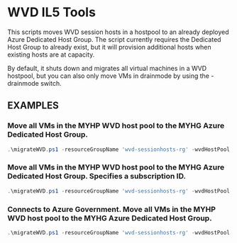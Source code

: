 # WVD IL5 Tools
This scripts moves WVD session hosts in a hostpool to an already deployed Azure Dedicated Host Group.
The script currently requires the Dedicated Host Group to already exist, but it will provision additional hosts
when existing hosts are at capacity.

By default, it shuts down and migrates all virtual machines in a WVD hostpool, but you can also only move VMs
in drainmode by using the -drainmode switch.
    

## EXAMPLES


### Move all VMs in the MYHP WVD host pool to the MYHG Azure Dedicated Host Group.
```PowerShell
.\migrateWVD.ps1 -resourceGroupName 'wvd-sessionhosts-rg' -wvdHostPool 'MYHP' -hostGroupName 'MYHG' -skuName 'DSv3-Type1'
```

### Move all VMs in the MYHP WVD host pool to the MYHG Azure Dedicated Host Group. Specifies a subscription ID.
```PowerShell
.\migrateWVD.ps1 -resourceGroupName 'wvd-sessionhosts-rg' -wvdHostPool 'MYHP' -hostGroupName 'MYHG' -skuName 'DSv3-Type1' -subscriptionID '3c09cfd5-3ea6-48c8-a9ac-3f997816d723'
```
### Connects to Azure Government. Move all VMs in the MYHP WVD host pool to the MYHG Azure Dedicated Host Group.
```PowerShell
.\migrateWVD.ps1 -resourceGroupName 'wvd-sessionhosts-rg' -wvdHostPool 'MYHP' -hostGroupName 'MYHG' -skuName 'DSv3-Type1' -environment 'AzureUSGovernment'
```

